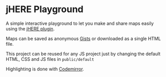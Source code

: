 jHERE Playground
===

A simple interactive playground to let you make and share maps easily using the [jHERE plugin](http://jhere.net).

Maps can be saved as anonymous [Gists](https://gist.github.com/) or downloaded as a single HTML file.

This project can be reused for any JS project just by changing the default HTML, CSS and JS files in `public/default`

Highlighting is done with [Codemirror](http://codemirror.net/).